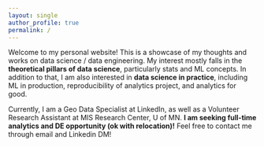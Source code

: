 ```yaml
---
layout: single
author_profile: true
permalink: /
---
```


Welcome to my personal website! This is a showcase of my thoughts and works on data science / data engineering. My interest mostly falls in the **theoretical pillars of data science**, particularly stats and ML concepts. In addition to that, I am also interested in **data science in practice**, including ML in production, reproducibility of analytics project, and analytics for good. 

Currently, I am a Geo Data Specialist at LinkedIn, as well as a Volunteer Research Assistant at MIS Research Center, U of MN. **I am seeking full-time analytics and DE opportunity (ok with relocation)!** Feel free to contact me through email and Linkedin DM!


